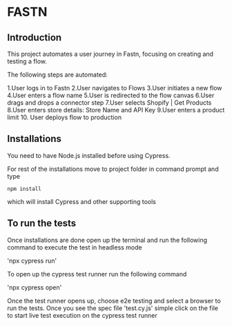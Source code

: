 # FASTN

## Introduction
This project automates a user journey in Fastn, focusing on creating and testing a flow. 

The following steps are automated:

1.User logs in to Fastn
2.User navigates to Flows
3.User initiates a new flow
4.User enters a flow name
5.User is redirected to the flow canvas
6.User drags and drops a connector step
7.User selects Shopify | Get Products
8.User enters store details: Store Name and API Key
9.User enters a product limit
10. User deploys flow to production
## Installations

You need to have Node.js installed before using Cypress.

For rest of the installations move to project folder in command prompt and type

`npm install`

which will install Cypress and other supporting tools

## To run the tests

Once installations are done open up the terminal and run the following command to execute the test in headless mode

'npx cypress run'

To open up the cypress test runner run the following command

'npx cypress open'

Once the test runner opens up, choose e2e testing and select a browser to run the tests. Once you see the spec file 'test.cy.js' simple click on the file to start live test execution on the cypress test runner
